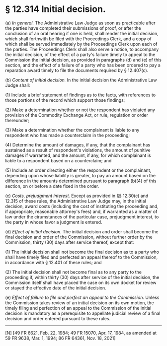 # § 12.314   Initial decision.

(a) *In general.* The Administrative Law Judge as soon as practicable after the parties have completed their submissions of proof, or after the conclusion of an oral hearing if one is held, shall render the initial decision, which shall forthwith be filed with the Proceedings Clerk, and a copy of which shall be served immediately by the Proceedings Clerk upon each of the parties. The Proceedings Clerk shall also serve a notice, to accompany the initial decision, of the effect of a party's failure timely to appeal to the Commission the initial decision, as provided in paragraphs (d) and (e) of this section, and the effect of a failure of a party who has been ordered to pay a reparation award timely to file the documents required by § 12.407(c).


(b) *Content of initial decision.* In the initial decision the Administrative Law Judge shall:


(1) Include a brief statement of findings as to the facts, with references to those portions of the record which support those findings;


(2) Make a determination whether or not the respondent has violated any provision of the Commodity Exchange Act, or rule, regulation or order thereunder;


(3) Make a determination whether the complainant is liable to any respondent who has made a counterclaim in the proceeding;


(4) Determine the amount of damages, if any, that the complainant has sustained as a result of respondent's violations, the amount of punitive damages if warranted, and the amount, if any, for which complainant is liable to a respondent based on a counterclaim; and


(5) Include an order directing either the respondent or the complainant, depending upon whose liability is greater, to pay an amount based on the difference in the amounts determined pursuant to paragraph (b)(4) of this section, on or before a date fixed in the order.


(c) *Costs, prejudgment interest.* Except as provided in §§ 12.30(c) and 12.315 of these rules, the Administrative Law Judge may, in the initial decision, award costs (including the cost of instituting the proceeding and, if appropriate, reasonable attorney's fees) and, if warranted as a matter of law under the cirumstances of the particular case, prejudgment interest, to the party in whose favor a judgment is entered.


(d) *Effect of initial decision.* The initial decision and order shall become the final decision and order of the Commission, without further order by the Commission, thirty (30) days after service thereof, except that:


(1) The initial decision shall not become the final decision as to a party who shall have timely filed and perfected an appeal thereof to the Commission, in accordance with § 12.401 of these rules; and


(2) The initial decision shall not become final as to any party to the proceeding if, within thirty (30) days after service of the initial decision, the Commission itself shall have placed the case on its own docket for review or stayed the effective date of the initial decision.


(e) *Effect of failure to file and perfect an appeal to the Commission.* Unless the Commission takes review of an initial decision on its own motion, the timely filing and perfection of an appeal to the Commission of the initial decision is mandatory as a prerequisite to appellate judicial review of a final decision and order entered pursuant to these rules.



---

[N] [49 FR 6621, Feb. 22, 1984; 49 FR 15070, Apr. 17, 1984, as amended at 59 FR 9638, Mar. 1, 1994; 86 FR 64361, Nov. 18, 2021]




